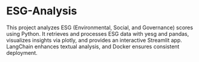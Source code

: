 # ESG-Analysis
This project analyzes ESG (Environmental, Social, and Governance) scores using Python. It retrieves and processes ESG data with yesg and pandas, visualizes insights via plotly, and provides an interactive Streamlit app. LangChain enhances textual analysis, and Docker ensures consistent deployment.
